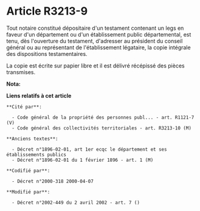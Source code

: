 # Article R3213-9

Tout notaire constitué dépositaire d'un testament contenant un legs en faveur d'un département ou d'un établissement public
départemental, est tenu, dès l'ouverture du testament, d'adresser au président du conseil général ou au représentant de
l'établissement légataire, la copie intégrale des dispositions testamentaires.

La copie est écrite sur papier libre et il est délivré récépissé des pièces transmises.

**Nota:**



**Liens relatifs à cet article**

	**Cité par**:

	  - Code général de la propriété des personnes publ... - art. R1121-7 (V)
	  - Code général des collectivités territoriales - art. R3213-10 (M)

	**Anciens textes**:

	  - Décret n°1896-02-01, art 1er ecqc le département et ses établissements publics
	  - Décret n°1896-02-01 du 1 février 1896 - art. 1 (M)

	**Codifié par**:

	  - Décret n°2000-318 2000-04-07

	**Modifié par**:

	  - Décret n°2002-449 du 2 avril 2002 - art. 7 ()
